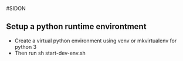 #SIDON

## Setup a python runtime environtment

- Create a virtual python environment using venv or mkvirtualenv for python 3
- Then run sh start-dev-env.sh